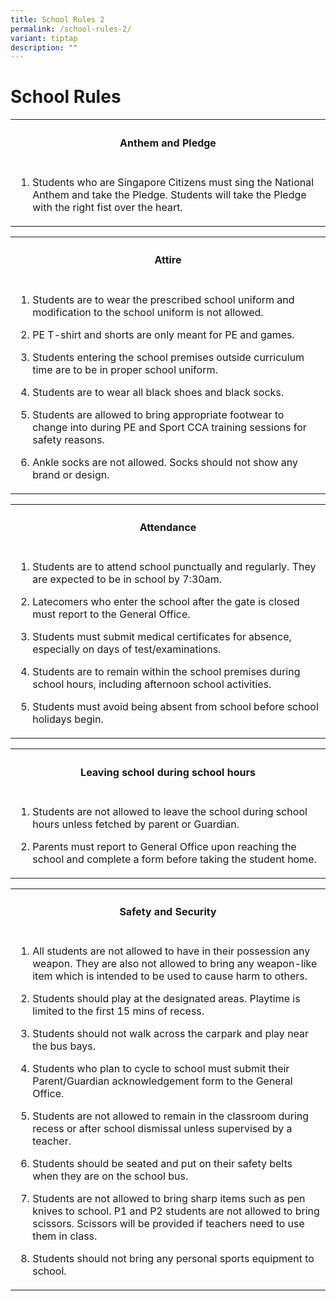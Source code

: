 ```yaml
---
title: School Rules 2
permalink: /school-rules-2/
variant: tiptap
description: ""
---
```

<h1>School Rules</h1>
<table style="minWidth: 25px">
<colgroup>
<col>
</colgroup>
<tbody>
<tr>
<th rowspan="1" colspan="1">
<h4>Anthem and Pledge</h4>
</th>
</tr>
<tr>
<td rowspan="1" colspan="1">
<ol data-tight="true" class="tight">
<li>
<p>Students who are Singapore Citizens must sing the National Anthem and
take the Pledge. Students will take the Pledge with the right fist over
the heart.</p>
</li>
</ol>
</td>
</tr>
</tbody>
</table>
<table style="minWidth: 25px">
<colgroup>
<col>
</colgroup>
<tbody>
<tr>
<th rowspan="1" colspan="1">
<h4>Attire</h4>
</th>
</tr>
<tr>
<td rowspan="1" colspan="1">
<ol data-tight="true" class="tight">
<li>
<p>Students are to wear the prescribed school uniform and modification to
the school uniform is not allowed.</p>
</li>
<li>
<p>PE T-shirt and shorts are only meant for PE and games.</p>
</li>
<li>
<p>Students entering the school premises outside curriculum time are to be
in proper school uniform.</p>
</li>
<li>
<p>Students are to wear all black shoes and black socks.</p>
</li>
<li>
<p>Students are allowed to bring appropriate footwear to change into during
PE and Sport CCA training sessions for safety reasons.</p>
</li>
<li>
<p>Ankle socks are not allowed. Socks should not show any brand or design.</p>
</li>
</ol>
</td>
</tr>
</tbody>
</table>
<table style="minWidth: 25px">
<colgroup>
<col>
</colgroup>
<tbody>
<tr>
<th rowspan="1" colspan="1">
<h4>Attendance</h4>
</th>
</tr>
<tr>
<td rowspan="1" colspan="1">
<ol data-tight="true" class="tight">
<li>
<p>Students are to attend school punctually and regularly. They are expected
to be in school by 7:30am.</p>
</li>
<li>
<p>Latecomers who enter the school after the gate is closed must report to
the General Office.</p>
</li>
<li>
<p>Students must submit medical certificates for absence, especially on days
of test/examinations.</p>
</li>
<li>
<p>Students are to remain within the school premises during school hours,
including afternoon school activities.</p>
</li>
<li>
<p>Students must avoid being absent from school before school holidays begin.</p>
</li>
</ol>
</td>
</tr>
</tbody>
</table>
<table style="minWidth: 25px">
<colgroup>
<col>
</colgroup>
<tbody>
<tr>
<th rowspan="1" colspan="1">
<h4>Leaving school during school hours</h4>
</th>
</tr>
<tr>
<td rowspan="1" colspan="1">
<ol data-tight="true" class="tight">
<li>
<p>Students are not allowed to leave the school during school hours unless
fetched by parent or Guardian.</p>
</li>
<li>
<p>Parents must report to General Office upon reaching the school and complete
a form before taking the student home.</p>
</li>
</ol>
</td>
</tr>
</tbody>
</table>
<table style="minWidth: 25px">
<colgroup>
<col>
</colgroup>
<tbody>
<tr>
<th rowspan="1" colspan="1">
<h4>Safety and Security</h4>
</th>
</tr>
<tr>
<td rowspan="1" colspan="1">
<ol data-tight="true" class="tight">
<li>
<p>All students are not allowed to have in their possession any weapon. They
are also not allowed to bring any weapon-like item which is intended to
be used to cause harm to others.</p>
</li>
<li>
<p>Students should play at the designated areas. Playtime is limited to the
first 15 mins of recess.</p>
</li>
<li>
<p>Students should not walk across the carpark and play near the bus bays.</p>
</li>
<li>
<p>Students who plan to cycle to school must submit their Parent/Guardian
acknowledgement form to the General Office.</p>
</li>
<li>
<p>Students are not allowed to remain in the classroom during recess or after
school dismissal unless supervised by a teacher.</p>
</li>
<li>
<p>Students should be seated and put on their safety belts when they are
on the school bus.</p>
</li>
<li>
<p>Students are not allowed to bring sharp items such as pen knives to school.
P1 and P2 students are not allowed to bring scissors. Scissors will be
provided if teachers need to use them in class.</p>
</li>
<li>
<p>Students should not bring any personal sports equipment to school.</p>
</li>
</ol>
</td>
</tr>
</tbody>
</table>
<p></p>
<p></p>
<p></p>
<p></p>
<p></p>